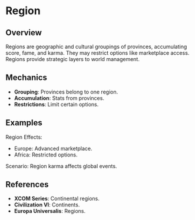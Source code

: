 # Region

## Overview
Regions are geographic and cultural groupings of provinces, accumulating score, fame, and karma. They may restrict options like marketplace access. Regions provide strategic layers to world management.

## Mechanics
- **Grouping**: Provinces belong to one region.
- **Accumulation**: Stats from provinces.
- **Restrictions**: Limit certain options.

## Examples

Region Effects:
- Europe: Advanced marketplace.
- Africa: Restricted options.

Scenario: Region karma affects global events.

## References
- **XCOM Series**: Continental regions.
- **Civilization VI**: Continents.
- **Europa Universalis**: Regions.